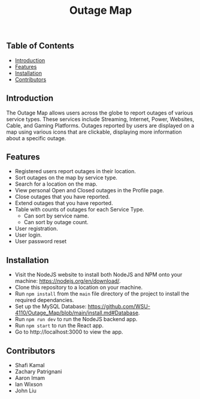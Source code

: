 <h1 align="center"> Outage Map </h1> <br>

## Table of Contents

- [Introduction](#introduction)
- [Features](#features)
- [Installation](#installation)
- [Contributors](#contributors)

<!-- END doctoc generated TOC please keep comment here to allow auto update -->

## Introduction
The Outage Map allows users across the globe to report outages of various service types. These services include Streaming, Internet, Power, Websites, Cable, and Gaming Platforms.
Outages reported by users are displayed on a map using various icons that are clickable, displaying more information about a specific outage.

## Features
- Registered users report outages in their location.
- Sort outages on the map by service type.
- Search for a location on the map.
- View personal Open and Closed outages in the Profile page.
- Close outages that you have reported.
- Extend outages that you have reported.
- Table with counts of outages for each Service Type.
  - Can sort by service name.
  - Can sort by outage count.
- User registration.
- User login.
- User password reset

## Installation

- Visit the NodeJS website to install both NodeJS and NPM onto your machine: https://nodejs.org/en/download/.
- Clone this repository to a location on your machine.
- Run `npm install` from the `main` file directory of the project to install the required dependancies.
- Set up the MySQL Database: https://github.com/WSU-4110/Outage_Map/blob/main/install.md#Database.
- Run `npm run dev` to run the NodeJS backend app.
- Run `npm start` to run the React app.
- Go to http://localhost:3000 to view the app.

## Contributors

- Shafi Kamal
- Zachary Patrignani
- Aaron Imam
- Ian Wixson
- John Liu
